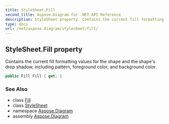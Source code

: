 ```yaml
---
title: StyleSheet.Fill
second_title: Aspose.Diagram for .NET API Reference
description: StyleSheet property. Contains the current fill formatting values for the shape and the shapes drop shadow including pattern foreground color and background color
type: docs
url: /net/aspose.diagram/stylesheet/fill/
---
```

## StyleSheet.Fill property

Contains the current fill formatting values for the shape and the shape's drop shadow, including pattern, foreground color, and background color.

```csharp
public Fill Fill { get; }
```

### See Also

* class [Fill](../../fill/)
* class [StyleSheet](../)
* namespace [Aspose.Diagram](../../stylesheet/)
* assembly [Aspose.Diagram](../../../)


